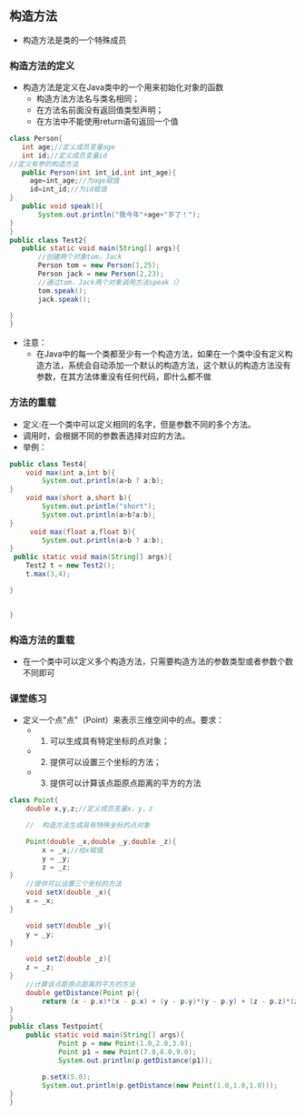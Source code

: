## 构造方法
- 构造方法是类的一个特殊成员
### 构造方法的定义
- 构造方法是定义在Java类中的一个用来初始化对象的函数
  - 构造方法方法名与类名相同；
  - 在方法名前面没有返回值类型声明；
  - 在方法中不能使用return语句返回一个值
 ```java
class Person{
	int age;//定义成员变量age
	int id;//定义成员变量id
//定义有参的构造方法
	public Person(int int_id,int int_age){
      age=int_age;//为age赋值
      id=int_id;//为id赋值		
}
	public void speak(){
		System.out.println("我今年"+age+"岁了！");
}
}
public class Test2{
	public static void main(String[] args){
		//创建两个对象tom，Jack
		Person tom = new Person(1,25);
		Person jack = new Person(2,23);
		//通过tom，Jack两个对象调用方法speak（）
		tom.speak();
		jack.speak();

}
}
```
- 注意：
  - 在Java中的每一个类都至少有一个构造方法，如果在一个类中没有定义构造方法，系统会自动添加一个默认的构造方法，这个默认的构造方法没有参数，在其方法体重没有任何代码，即什么都不做

### 方法的重载
- 定义:在一个类中可以定义相同的名字，但是参数不同的多个方法。
- 调用时，会根据不同的参数表选择对应的方法。
- 举例：
```java
public class Test4{
	void max(int a,int b){
		System.out.println(a>b ? a:b);
}
	void max(short a,short b){
		System.out.println("short");
		System.out.println(a>b?a:b);
}
	 void max(float a,float b){
		System.out.println(a>b ? a:b);
}
 public static void main(String[] args){
	Test2 t = new Test2();
	t.max(3,4);

}


}
```
### 构造方法的重载
- 在一个类中可以定义多个构造方法，只需要构造方法的参数类型或者参数个数不同即可
### 课堂练习
- 定义一个点"点"（Point）来表示三维空间中的点。要求：
  - 1. 可以生成具有特定坐标的点对象；
  - 2. 提供可以设置三个坐标的方法；
  - 3. 提供可以计算该点距原点距离的平方的方法

```java
class Point{
	double x,y,z;//定义成员变量x，y，z

	//	构造方法生成具有特殊坐标的点对象

	Point(double _x,double _y,double _z){
		x = _x;//给x赋值
		y = _y;
		z = _z;
}
	//提供可以设置三个坐标的方法
	void setX(double _x){
	x = _x;
}

	void setY(double _y){
	y = _y;
}

	void setZ(double _z){
	z = _z;
}
	//计算该点距原点距离的平方的方法
	double getDistance(Point p){
		return (x - p.x)*(x - p.x) + (y - p.y)*(y - p.y) + (z - p.z)*(z - p.z);
}
}
public class Testpoint{
	public static void main(String[] args){
			Point p = new Point(1.0,2.0,3.0);
			Point p1 = new Point(7.0,8.0,9.0);
			System.out.println(p.getDistance(p1));

		p.setX(5.0);
		System.out.println(p.getDistance(new Point(1.0,1.0,1.0)));
}
}
```
